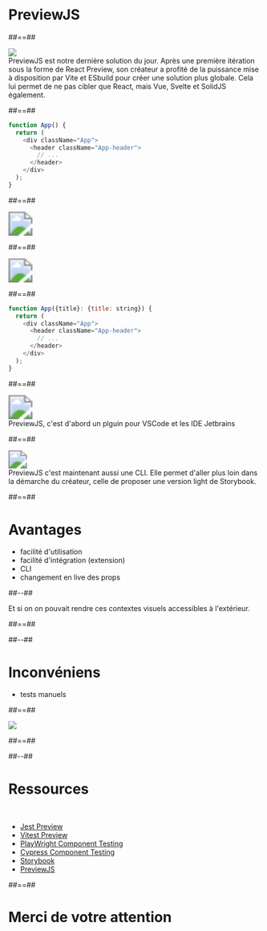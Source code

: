 <!-- .slide: class="transition bg-pink" -->

# PreviewJS

##==##

<div class="full-center">
<img src="assets/images/previewjs.svg" />
</div>

<aside class="notes">
PreviewJS est notre dernière solution du jour.
Après une première itération sous la forme de React Preview, son créateur a profité de la puissance mise à disposition par Vite et ESbuild pour créer une solution plus globale.
Cela lui permet de ne pas cibler que React, mais Vue, Svelte et SolidJS également.
</aside>

##==##

<div class="full-center">

<!-- .slide: class="with-code" -->
```js
function App() {
  return (
    <div className="App">
      <header className="App-header">
        // ...
      </header>
    </div>
  );
}
```
<!-- .element: class="big-code" -->

</div>

##==##

<div class='full-center'>
<img src="assets/images/previewjs-0.png" style='zoom: 3'/>
</div>

##==##

<div class='full-center'>
<img src="assets/images/previewjs-1.png" style='zoom: 3'/>
</div>

##==##

<div class="full-center">

<!-- .slide: class="with-code" -->
```js
function App({title}: {title: string}) {
  return (
    <div className="App">
      <header className="App-header">
        // ...
      </header>
    </div>
  );
}
```
<!-- .element: class="big-code" -->

</div>

##==##

<div class='full-center'>
<img src="assets/images/previewjs-2.png" style='zoom: 3'/>
</div>

<aside class='notes'>
PreviewJS, c'est d'abord un plguin pour VSCode et les IDE Jetbrains
</aside>

##==##

<div class='full-center'>
<img src="assets/images/previewjs-cli.png" style='zoom: 2.3'>
</div>

<aside class='notes'>
PreviewJS c'est maintenant aussi une CLI.
Elle permet d'aller plus loin dans la démarche du créateur, celle de proposer une version light de Storybook.
</aside>

##==##


<!-- .slide: class="two-column" -->

# Avantages

- facilité d'utilisation
- facilité d'intégration (extension)
- CLI
- changement en live des props


##--##

<!-- .slide: data-background="./web_modules/sfeir-school-theme/images/bg-blue-1.png" -->

<aside class="notes">
Et si on on pouvait rendre ces contextes visuels accessibles à l'extérieur.
</aside>

##==##

<!-- .slide: class="two-column" data-background="./web_modules/sfeir-school-theme/images/bg-blue-3.png" -->

##--##

# Inconvéniens

- tests manuels

##==##

<div class="full-center">
<img src="assets/images/hype-cycle.png" />
</div>

##==##

<!-- .slide: class="two-column" data-background="./web_modules/sfeir-school-theme/images/bg-blue-3.png" -->

##--##

# Ressources

<br>

- [Jest Preview](https://www.jest-preview.com/)
- [Vitest Preview](https://www.vitest-preview.com/)
- [PlayWright Component Testing](https://playwright.dev/docs/test-components)
- [Cypress Component Testing](https://docs.cypress.io/guides/component-testing/overview)
- [Storybook](https://storybook.js.org/)
- [PreviewJS](https://previewjs.com/)

##==##

<!-- .slide: class="transition bg-pink" -->

# Merci de votre attention
